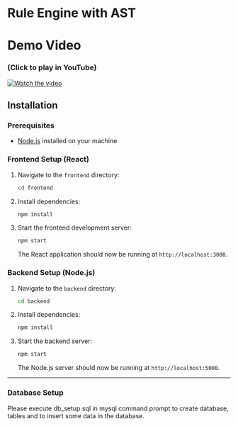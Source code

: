 # Rule Engine with AST

# Demo Video
### (Click to play in YouTube)
[![Watch the video](https://img.youtube.com/vi/R_yDIduzw40/hqdefault.jpg)](https://youtu.be/R_yDIduzw40)



## Installation

### Prerequisites
- [Node.js](https://nodejs.org/) installed on your machine

### Frontend Setup (React)

1. Navigate to the `frontend` directory:
    ```bash
    cd frontend
    ```

2. Install dependencies:
    ```bash
    npm install
    ```

3. Start the frontend development server:
    ```bash
    npm start
    ```

   The React application should now be running at `http://localhost:3000`.

### Backend Setup (Node.js)

1. Navigate to the `backend` directory:
    ```bash
    cd backend
    ```

2. Install dependencies:
    ```bash
    npm install
    ```

3. Start the backend server:
    ```bash
    npm start
    ```

   The Node.js server should now be running at `http://localhost:5000`.

---

### Database Setup

Please execute db_setup.sql in mysql command prompt to create database, tables and to insert some data in the database.



